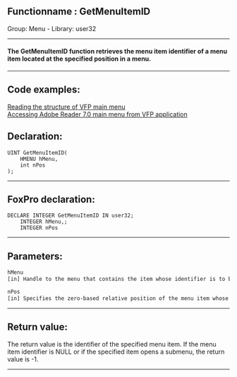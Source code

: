 <link rel="stylesheet" type="text/css" href="../../css/win32api.css">  
<link rel="stylesheet" href="https://cdnjs.cloudflare.com/ajax/libs/font-awesome/4.7.0/css/font-awesome.min.css">

## Functionname : GetMenuItemID
Group: Menu - Library: user32    
***  


#### The GetMenuItemID function retrieves the menu item identifier of a menu item located at the specified position in a menu.
***  


## Code examples:
[Reading the structure of VFP main menu](../../samples/sample_337.md)  
[Accessing Adobe Reader 7.0 main menu from VFP application](../../samples/sample_495.md)  

## Declaration:
```foxpro  
UINT GetMenuItemID(
	HMENU hMenu,
	int nPos
);  
```  
***  


## FoxPro declaration:
```foxpro  
DECLARE INTEGER GetMenuItemID IN user32;
	INTEGER hMenu,;
	INTEGER nPos  
```  
***  


## Parameters:
```txt  
hMenu
[in] Handle to the menu that contains the item whose identifier is to be retrieved.

nPos
[in] Specifies the zero-based relative position of the menu item whose identifier is to be retrieved.  
```  
***  


## Return value:
The return value is the identifier of the specified menu item. If the menu item identifier is NULL or if the specified item opens a submenu, the return value is -1.   
***  

